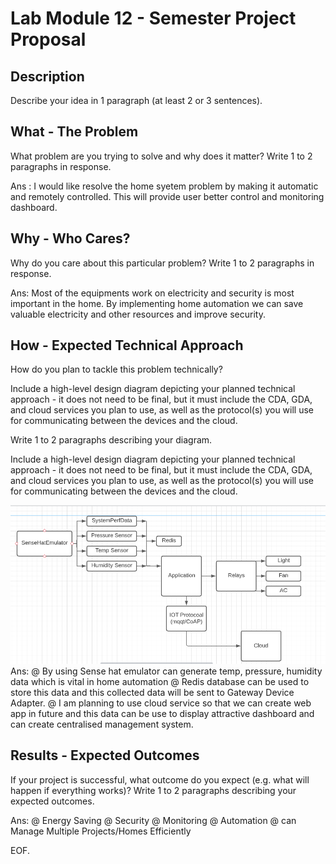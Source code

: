 # Lab Module 12 - Semester Project Proposal

## Description

Describe your idea in 1 paragraph (at least 2 or 3 sentences).



## What - The Problem 

What problem are you trying to solve and why does it matter? Write 1 to 2 paragraphs in response.

Ans : I would like resolve the home syetem problem by making it automatic and remotely controlled. This will provide user better control and monitoring dashboard.


## Why - Who Cares? 

Why do you care about this particular problem? Write 1 to 2 paragraphs in response.

Ans: Most of the equipments work on electricity and security is most important in the home. By implementing home automation we can save valuable electricity and other resources and improve security.

## How - Expected Technical Approach

How do you plan to tackle this problem technically?

Include a high-level design diagram depicting your planned technical approach - it does not need to be final, but it must include the CDA, GDA, and cloud services you plan to use, as well as the protocol(s) you will use for communicating between the devices and the cloud.

Write 1 to 2 paragraphs describing your diagram.

Include a high-level design diagram depicting your planned technical approach - it does not need to be final, but it must include the CDA, GDA, and cloud services you plan to use, as well as the protocol(s) you will use for communicating between the devices and the cloud.

 ![CDADIAGRAM](Final_Project_Proposal.PNG) 
Ans:
@ By using Sense hat emulator can generate temp, pressure, humidity data which is vital in home automation
@ Redis database can be used to store this data and this collected data will be sent to Gateway Device Adapter.
@ I am planning to use cloud service so that we can create web app in future and this data can be use to display attractive dashboard and can create centralised management system.

## Results - Expected Outcomes 

If your project is successful, what outcome do you expect (e.g. what will happen if everything works)? Write 1 to 2 paragraphs describing your expected outcomes.

Ans:
@ Energy Saving
@ Security 
@ Monitoring
@ Automation
@ can Manage Multiple Projects/Homes Efficiently

EOF.

